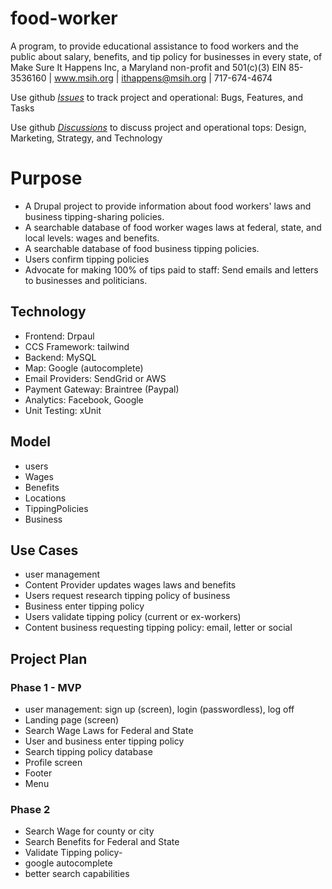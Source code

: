 # food-worker
A program, to provide educational assistance to food workers and the public about salary, benefits, and tip policy for businesses in every state, of Make Sure It Happens Inc, a Maryland non-profit and 501(c)(3) EIN 85-3536160 | www.msih.org | ithappens@msih.org | 717-674-4674

Use github [*Issues*](../../issues)  to track project and operational: Bugs, Features, and Tasks

Use github [*Discussions*](../../discussions/categories/general) to discuss project and operational tops: Design, Marketing, Strategy, and Technology

# Purpose
- A Drupal project to provide information about food workers' laws and business tipping-sharing policies. 
- A searchable database of food worker wages laws at federal, state, and local levels: wages and benefits.
- A searchable database of food business tipping policies.
- Users confirm tipping policies
- Advocate for making 100% of tips paid to staff: Send emails and letters to businesses and politicians.


## Technology
- Frontend: Drpaul
- CCS Framework: tailwind
- Backend: MySQL
- Map: Google (autocomplete)
- Email Providers: SendGrid or AWS
- Payment Gateway: Braintree (Paypal)
- Analytics: Facebook, Google
- Unit Testing: xUnit

## Model
- users
- Wages
- Benefits
- Locations
- TippingPolicies
- Business


## Use Cases
- user management
- Content Provider updates wages laws and benefits
- Users request research tipping policy of business
- Business enter tipping policy
- Users validate tipping policy (current or ex-workers)
- Content business requesting tipping policy: email, letter or social

## Project Plan

### Phase 1 - MVP

- user management: sign up (screen), login (passwordless), log off
- Landing page (screen)
- Search Wage Laws for Federal and State
- User and business enter tipping policy
- Search tipping policy database
- Profile screen
- Footer
- Menu  

### Phase 2

- Search Wage for county or city
- Search Benefits for Federal and State
- Validate Tipping policy- 
- google autocomplete
- better search capabilities


